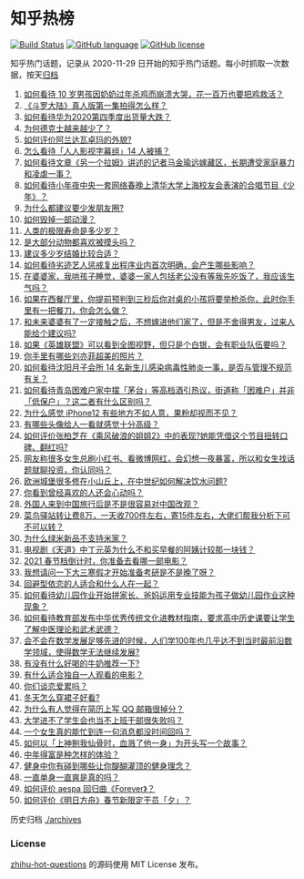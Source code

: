 # 知乎热榜
[![Build Status](https://github.com/ToWeLong/zhihu-hot-questions/workflows/CI/badge.svg)](https://github.com/ToWeLong/zhihu-hot-questions/actions)
[![GitHub language](https://img.shields.io/badge/language-golang-orange.svg)](https://golang.org/)
[![GitHub license](https://img.shields.io/github/license/ToWeLong/zhihu-hot-questions)](https://github.com/ToWeLong/zhihu-hot-questions/blob/main/LICENSE)

知乎热门话题，记录从 2020-11-29 日开始的知乎热门话题。每小时抓取一次数据，按天[归档](./archives)

<!-- BEGIN -->

1. [如何看待 10 岁男孩因奶奶过年杀鸡而崩溃大哭，花一百万也要把鸡救活？](https://www.zhihu.com/question/442811742)
1. [《斗罗大陆》真人版第一集拍得怎么样？](https://www.zhihu.com/question/442984903)
1. [如何看待华为2020第四季度出货量大跌？](https://www.zhihu.com/question/442259690)
1. [为何德克士越来越少了？](https://www.zhihu.com/question/321467749)
1. [如何评价阿兰达瓦卓玛的外貌?](https://www.zhihu.com/question/270574192)
1. [怎么看待「人人影视字幕组」14 人被捕？](https://www.zhihu.com/question/442667356)
1. [如何看待文章《另一个拉姆》讲述的记者马金瑜远嫁藏区，长期遭受家庭暴力和凌虐一事？](https://www.zhihu.com/question/443154151)
1. [如何看待小年夜中央一套网络春晚上清华大学上海校友会表演的合唱节目《少年》？](https://www.zhihu.com/question/442905594)
1. [为什么都建议要少发朋友圈?](https://www.zhihu.com/question/442335363)
1. [如何毁掉一部动漫？](https://www.zhihu.com/question/438413599)
1. [人类的极限寿命是多少岁？](https://www.zhihu.com/question/441028220)
1. [是大部分动物都喜欢被摸头吗？](https://www.zhihu.com/question/442523187)
1. [建议多少岁结婚比较合适？](https://www.zhihu.com/question/441499184)
1. [如何看待劣迹艺人惩戒复出程序业内首次明确，会产生哪些影响？](https://www.zhihu.com/question/443005137)
1. [在婆婆家，我哄孩子睡觉，婆婆一家人包括老公没有等我先吃饭了，我应该生气吗？](https://www.zhihu.com/question/424718566)
1. [如果在西餐厅里，你提前预判到三秒后你对桌的小孩将要举枪杀你，此时你手里有一把餐刀，你会怎么做？](https://www.zhihu.com/question/432745799)
1. [和未来婆婆有了一定接触之后，不想嫁进他们家了，但是不舍得男友，过来人能给个建议吗?](https://www.zhihu.com/question/442344424)
1. [如果《英雄联盟》可以看到全图视野，但只是个白银，会有职业队伍要吗？](https://www.zhihu.com/question/442642942)
1. [你手里有哪些刘亦菲超美的照片？](https://www.zhihu.com/question/52207355)
1. [如何看待沈阳月子会所 14 名新生儿感染病毒性肺炎一事，是否与管理不规范有关？](https://www.zhihu.com/question/443110974)
1. [如何看待青岛困难户家中摆「茅台」等高档酒引热议，街道称「困难户」并非「低保户」？这二者有什么区别吗？](https://www.zhihu.com/question/442993579)
1. [为什么感觉 iPhone12 有些地方不如人意，果粉却视而不见？](https://www.zhihu.com/question/437810551)
1. [有哪些头像给人一看就感觉十分高级？](https://www.zhihu.com/question/441459020)
1. [如何评价张柏芝在《乘风破浪的姐姐2》中的表现?她能凭借这个节目扭转口碑、翻红吗?](https://www.zhihu.com/question/440703299)
1. [网友称很多女生总刷小红书、看微博网红，会幻想一夜暴富，所以和女生找话题就聊投资，你认同吗？](https://www.zhihu.com/question/443083852)
1. [欧洲城堡很多修在小山丘上，在中世纪如何解决饮水问题?](https://www.zhihu.com/question/317646235)
1. [你看到曾经喜欢的人还会心动吗？](https://www.zhihu.com/question/439332766)
1. [外国人来到中国旅行后是不是很容易对中国改观？](https://www.zhihu.com/question/437856634)
1. [菜鸟驿站转让费8万，一天收700件左右，寄15件左右，大佬们帮我分析下可不可以转？](https://www.zhihu.com/question/435352953)
1. [为什么绿米新品不支持米家？](https://www.zhihu.com/question/439382859)
1. [电视剧《天道》中丁元英为什么不和买早餐的阿姨计较那一块钱？](https://www.zhihu.com/question/64684581)
1. [2021 春节档倒计时，你准备去看哪一部电影？](https://www.zhihu.com/question/441478509)
1. [我想请问一下大三寒假才开始准备考研是不是晚了呀？](https://www.zhihu.com/question/435873246)
1. [回避型依恋的人适合和什么人在一起？](https://www.zhihu.com/question/365927236)
1. [如何看待幼儿园作业开始拼家长、爸妈运用专业技能为孩子做幼儿园作业这种现象？](https://www.zhihu.com/question/442786792)
1. [如何看待教育部发布中华优秀传统文化进教材指南，要求高中历史课要让学生了解中医理论和武术武德？](https://www.zhihu.com/question/443008956)
1. [会不会在数学发展足够先进的时候，人们学100年也几乎达不到当时最前沿数学领域，使得数学无法继续发展?](https://www.zhihu.com/question/437041378)
1. [有没有什么好喝的牛奶推荐一下?](https://www.zhihu.com/question/441783315)
1. [有什么适合独自一人观看的电影？](https://www.zhihu.com/question/31772302)
1. [你们谈恋爱累吗？](https://www.zhihu.com/question/399471584)
1. [冬天怎么穿裙子好看?](https://www.zhihu.com/question/36487818)
1. [为什么有人觉得在简历上写 QQ 邮箱很掉分？](https://www.zhihu.com/question/384502791)
1. [大学进不了学生会也当不上班干部很失败吗？](https://www.zhihu.com/question/299960912)
1. [一个女生真的能忙到连一句消息都没时间回吗？](https://www.zhihu.com/question/441507795)
1. [如何以「上神剔我仙骨时，血溅了他一身」为开头写一个故事？](https://www.zhihu.com/question/435874686)
1. [中年得富是种怎样的体验？](https://www.zhihu.com/question/301231328)
1. [健身中你有碰到哪些让你醍醐灌顶的健身理念？](https://www.zhihu.com/question/436057757)
1. [一直单身一直爽是真的吗？](https://www.zhihu.com/question/330412814)
1. [如何评价 aespa 回归曲《Forever》？](https://www.zhihu.com/question/443017647)
1. [如何评价《明日方舟》春节新限定干员「夕」？](https://www.zhihu.com/question/434458435)

<!-- END -->

历史归档 [./archives](./archives)


### License
[zhihu-hot-questions](https://github.com/towelong/zhihu-hot-questions) 的源码使用 MIT License 发布。